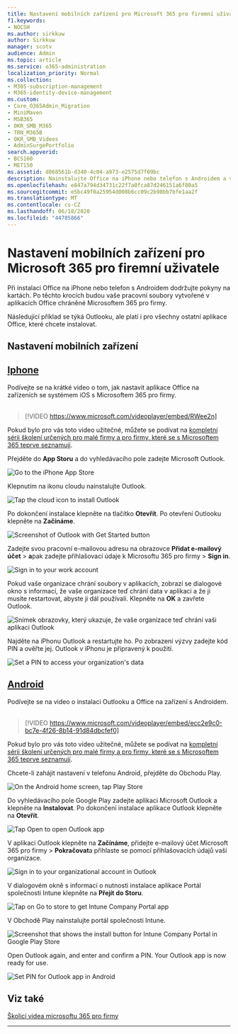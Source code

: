 ```yaml
---
title: Nastavení mobilních zařízení pro Microsoft 365 pro firemní uživatele
f1.keywords:
- NOCSH
ms.author: sirkkuw
author: Sirkkuw
manager: scotv
audience: Admin
ms.topic: article
ms.service: o365-administration
localization_priority: Normal
ms.collection:
- M365-subscription-management
- M365-identity-device-management
ms.custom:
- Core_O365Admin_Migration
- MiniMaven
- MSB365
- OKR_SMB_M365
- TRN_M365B
- OKR_SMB_Videos
- AdminSurgePortfolio
search.appverid:
- BCS160
- MET150
ms.assetid: d868561b-d340-4c04-a973-e2575d7f09bc
description: Nainstalujte Office na iPhone nebo telefon s Androidem a vaše pracovní soubory v aplikacích Office budou chráněné Microsoftem 365 pro firmy.
ms.openlocfilehash: e847a794d34731c22f7a0fca87d246151a6f80a5
ms.sourcegitcommit: e5bc49f0a25954d008b6cc09c2b98bb7bfe1aa2f
ms.translationtype: MT
ms.contentlocale: cs-CZ
ms.lasthandoff: 06/18/2020
ms.locfileid: "44785866"
---
```

# <a name="set-up-mobile-devices-for-microsoft-365-for-business-users"></a>Nastavení mobilních zařízení pro Microsoft 365 pro firemní uživatele

Při instalaci Office na iPhone nebo telefon s Androidem dodržujte pokyny na kartách. Po těchto krocích budou vaše pracovní soubory vytvořené v aplikacích Office chráněné Microsoftem 365 pro firmy.

Následující příklad se týká Outlooku, ale platí i pro všechny ostatní aplikace Office, které chcete instalovat.
  
## <a name="set-up-mobile-devices"></a>Nastavení mobilních zařízení

## <a name="iphone"></a>[Iphone](#tab/iPhone)
  
Podívejte se na krátké video o tom, jak nastavit aplikace Office na zařízeních se systémem iOS s Microsoftem 365 pro firmy.<br><br>

> [!VIDEO https://www.microsoft.com/videoplayer/embed/RWee2n] 

Pokud bylo pro vás toto video užitečné, můžete se podívat na [kompletní sérii školení určených pro malé firmy a pro firmy, které se s Microsoftem 365 teprve seznamují](https://support.microsoft.com/office/6ab4bbcd-79cf-4000-a0bd-d42ce4d12816).

Přejděte do **App Storu** a do vyhledávacího pole zadejte Microsoft Outlook.
  
![Go to the iPhone App Store](../media/886913de-76e5-4883-8ed0-4eb3ec06188f.png)
  
Klepnutím na ikonu cloudu nainstalujte Outlook.
  
![Tap the cloud icon to install Outlook](../media/665e1620-948a-4ab8-b914-dca49530142c.png)
  
Po dokončení instalace klepněte na tlačítko **Otevřít**. Po otevření Outlooku klepněte na **Začínáme**.
  
![Screenshot of Outlook with Get Started button](../media/005bedec-ae50-4d75-b3bb-e7cef9e2561c.png)
  
Zadejte svou pracovní e-mailovou adresu na obrazovce **Přidat e-mailový účet** \> **a**pak zadejte přihlašovací údaje k Microsoftu 365 pro firmy \> **Sign in**.
  
![Sign in to your work account](../media/3cef1fb5-7bec-4d3d-8542-872b731ce19f.png)
  
Pokud vaše organizace chrání soubory v aplikacích, zobrazí se dialogové okno s informací, že vaše organizace teď chrání data v aplikaci a že ji musíte restartovat, abyste ji dál používali. Klepněte na **OK** a zavřete Outlook. 
  
![Snímek obrazovky, který ukazuje, že vaše organizace teď chrání vaši aplikaci Outlook](../media/fb4c1c84-b1e9-42e1-8070-c13dcf79fb09.png)
  
Najděte na iPhonu Outlook a restartujte ho. Po zobrazení výzvy zadejte kód PIN a ověřte jej. Outlook v iPhonu je připravený k použití.
  
![Set a PIN to access your organization's data](../media/64f2630b-3164-47a4-9dd6-ca0c29ed5fb3.png)
  
## <a name="android"></a>[Android](#tab/Android)
  
Podívejte se na video o instalaci Outlooku a Office na zařízení s Androidem.<br><br>

> [!VIDEO https://www.microsoft.com/videoplayer/embed/ecc2e9c0-bc7e-4f26-8b14-91d84dbcfef0] 

Pokud bylo pro vás toto video užitečné, můžete se podívat na [kompletní sérii školení určených pro malé firmy a pro firmy, které se s Microsoftem 365 teprve seznamují](https://support.microsoft.com/office/6ab4bbcd-79cf-4000-a0bd-d42ce4d12816).

Chcete-li zahájit nastavení v telefonu Android, přejděte do Obchodu Play.
  
![On the Android home screen, tap Play Store](../media/93df88e7-c778-40e1-b35e-868ca6e97f6c.png)
  
Do vyhledávacího pole Google Play zadejte aplikaci Microsoft Outlook a klepněte na **Instalovat**. Po dokončení instalace aplikace Outlook klepněte na **Otevřít**.
  
![Tap Open to open Outlook app](../media/8b4c5937-8875-4b5a-a5b6-b8c6c9cd6240.png)
  
V aplikaci Outlook klepněte na **Začínáme**, přidejte e-mailový účet Microsoft 365 pro firmy \> **Pokračovat**a přihlaste se pomocí přihlašovacích údajů vaší organizace.
  
![Sign in to your organizational account in Outlook](../media/18f67c66-4bab-4b99-94bd-080839312e29.png)
  
V dialogovém okně s informací o nutnosti instalace aplikace Portál společnosti Intune klepněte na **Přejít do Storu**.
  
![Tap on Go to store to get Intune Company Portal app](../media/a702d712-5622-45dd-a511-b1adaee63071.png)
  
V Obchodě Play nainstalujte portál společnosti Intune.
  
![Screenshot that shows the install button for Intune Company Portal in Google Play Store](../media/5e0408f2-3f37-44dd-80ed-13ca2ac6df0c.png)
  
Open Outlook again, and enter and confirm a PIN. Your Outlook app is now ready for use.
  
![Set  PIN for Outlook app in Android](../media/edb91afb-f1ed-451a-bc6b-8ccba664e055.png)

## <a name="see-also"></a>Viz také

[Školicí videa microsoftu 365 pro firmy](https://support.microsoft.com/office/6ab4bbcd-79cf-4000-a0bd-d42ce4d12816)

---
